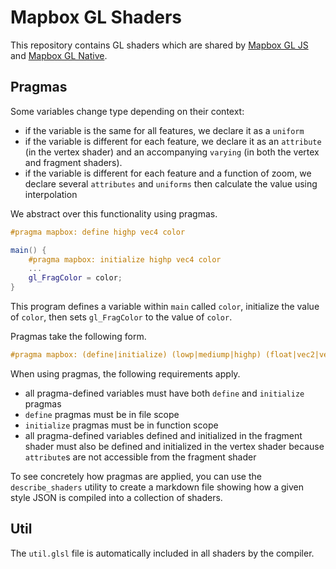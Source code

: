 # Mapbox GL Shaders

This repository contains GL shaders which are shared by [Mapbox GL JS](https://github.com/mapbox/mapbox-gl-js) and [Mapbox GL Native](https://github.com/mapbox/mapbox-gl-native).

## Pragmas

Some variables change type depending on their context:

 - if the variable is the same for all features, we declare it as a `uniform`
 - if the variable is different for each feature, we declare it as an `attribute` (in the vertex shader) and an accompanying `varying` (in both the vertex and fragment shaders).
 - if the variable is different for each feature and a function of zoom, we declare several `attributes` and `uniforms` then calculate the value using interpolation

We abstract over this functionality using pragmas.

```glsl
#pragma mapbox: define highp vec4 color

main() {
    #pragma mapbox: initialize highp vec4 color
    ...
    gl_FragColor = color;
}
```

This program defines a variable within `main` called `color`, initialize the value of `color`, then sets `gl_FragColor` to the value of `color`.

Pragmas take the following form.

```glsl
#pragma mapbox: (define|initialize) (lowp|mediump|highp) (float|vec2|vec3|vec4) {name}
```

When using pragmas, the following requirements apply.

 - all pragma-defined variables must have both `define` and `initialize` pragmas
 - `define` pragmas must be in file scope
 - `initialize` pragmas must be in function scope
 - all pragma-defined variables defined and initialized in the fragment shader must also be defined and initialized in the vertex shader because `attribute`s are not accessible from the fragment shader

To see concretely how pragmas are applied, you can use the `describe_shaders` utility to create a markdown file showing how a given style JSON is compiled into a collection of shaders.

## Util

The `util.glsl` file is automatically included in all shaders by the compiler.
